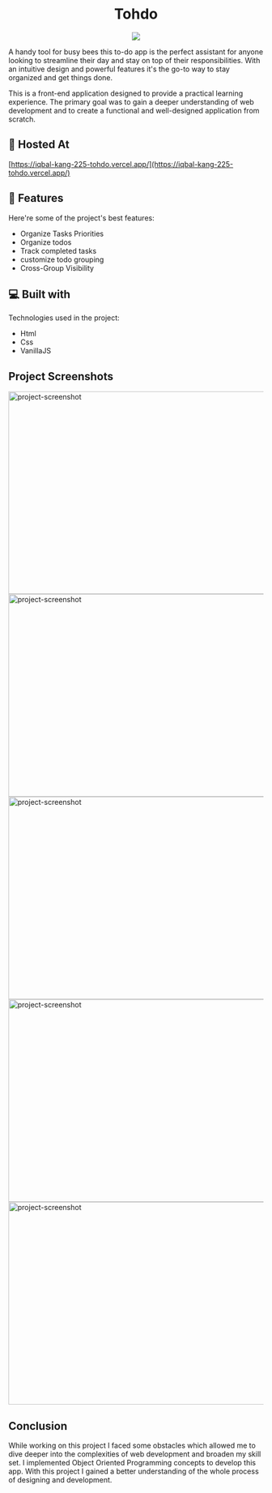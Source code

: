 <h1 align="center" id="title">Tohdo</h1>

<p align="center">
<img src="https://socialify.git.ci/iqbalkang225/iqbal-kang-225-tohdo/image?language=1&name=1&owner=1&theme=Light" />
</p>

<p id="description">A handy tool for busy bees this to-do app is the perfect assistant for anyone looking to streamline their day and stay on top of their responsibilities. With an intuitive design and powerful features it's the go-to way to stay organized and get things done. 
  
This is a front-end application designed to provide a practical learning experience. The primary goal was to gain a deeper understanding of web development and to create a functional and well-designed application from scratch.</p>

<h2>🚀 Hosted At</h2>

[https://iqbal-kang-225-tohdo.vercel.app/](https://iqbal-kang-225-tohdo.vercel.app/)

<h2>🧐 Features</h2>

Here're some of the project's best features:

*   Organize Tasks Priorities
*   Organize todos
*   Track completed tasks
*   customize todo grouping
*   Cross-Group Visibility

  
  
<h2>💻 Built with</h2>

Technologies used in the project:

*   Html
*   Css
*   VanillaJS

<h2>Project Screenshots</h2>

<img src="https://res.cloudinary.com/dydbhumso/image/upload/v1685743097/crossgroupvisibility_exd9nu.png" alt="project-screenshot" width="800" height="400/">

<img src="https://res.cloudinary.com/dydbhumso/image/upload/v1685743097/organizetaskspriorities_oeo9t4.png" alt="project-screenshot" width="800" height="400/">

<img src="https://res.cloudinary.com/dydbhumso/image/upload/v1685743098/customizetodogrouping_tzhrl0.png" alt="project-screenshot" width="800" height="400/">

<img src="https://res.cloudinary.com/dydbhumso/image/upload/v1685743098/organizetodos_zqlcv5.png" alt="project-screenshot" width="800" height="400/">

<img src="https://res.cloudinary.com/dydbhumso/image/upload/v1685743098/trackcompletedtasks_o48utt.png" alt="project-screenshot" width="800" height="400/">

<h2>Conclusion</h2>
While working on this project I faced some obstacles which allowed me to dive deeper into the complexities of web development and broaden my skill set. I implemented Object Oriented Programming concepts to develop this app. With this project I gained a better understanding of the whole process of designing and development.

  
  
